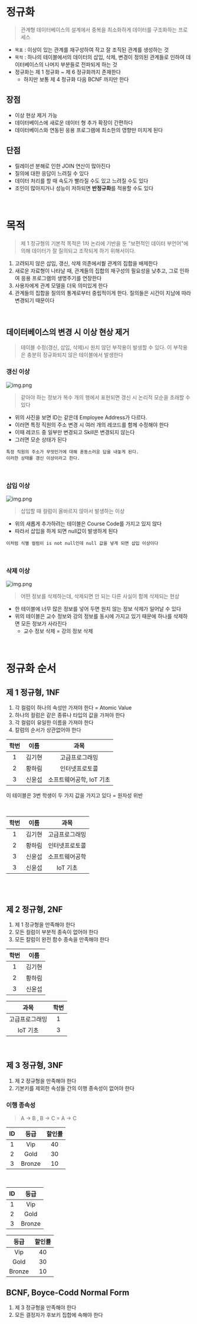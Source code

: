 # 정규화

> 관계형 데이터베이스의 설계에서 중복을 최소화하게 데이터를 구조화하는 프로세스

* `목표` : 이상이 있는 관계를 재구성하여 작고 잘 조직된 관계를 생성하는 것
* `목적` : 하나의 테이블에서의 데이터의 삽입, 삭제, 변경이 정의된 관계들로 인하여 데이터베이스의 나머지 부분들로 전파되게 하는 것
* 정규화는 제 1 정규화 ~ 제 6 정규화까지 존재한다
    * 하지만 보통 제 4 정규화 다음 BCNF 까지만 한다

## 장점

* 이상 현상 제거 가능
* 데이터베이스에 새로운 데이터 형 추가 확장이 간편하다
* 데이터베이스와 연동된 응용 프로그램에 최소한의 영향만 미치게 된다

## 단점

* 릴레이션 분해로 인한 JOIN 연산이 많아진다
* 질의에 대한 응답이 느려질 수 있다
* 데이터 처리를 할 때 속도가 빨라질 수도 있고 느려질 수도 있다
* 조인이 많아지거나 성능이 저하되면 **반정규화**를 적용할 수도 있다

<br>

# 목적

> 제 1 정규형의 기본적 목적은 1차 논리에 기반을 둔 "보편적인 데이터 부언어"에 의해
> 데이터가 잘 질의되고 조작되게 하기 위해서이다.

1. 고려되지 않은 삽입, 갱신, 삭제 의존에서붵 관계의 집합을 배제한다
2. 새로운 자료형이 나타날 때, 관계들의 집합의 재구성의 필요성을 낮추고, 그로 인하여 응용 프로그램의 생명주기를 연장한다
3. 사용자에게 관계 모델을 더욱 의미있게 한다
4. 관계들의 집합을 질의의 통계로부터 중립적이게 한다. 질의들은 시간이 지남에 따라 변경되기 때문이다

<br>

## 데이터베이스의 변경 시 이상 현상 제거

> 테이블 수정(갱신, 삽입, 삭제)시 원치 않던 부작용이 발생할 수 있다.
> 이 부작용은 충분히 정규화되지 않은 테이블에서 발생한다

### 갱신 이상

![img.png](../z-Image/img3/갱신이상.png)
> 같아야 하는 정보가 복수 개의 행에서 표현되면 갱신 시 논리적 모순을 초래할 수 있다

* 위의 사진을 보면 ID는 같은데 Employee Address가 다르다.
* 이러면 특정 직원의 주소 변경 시 여러 개의 레코드를 함께 수정해야 한다
* 이때 레코드 중 일부만 변경되고 Skill은 변경되지 않는다
* 그러면 모순 상태가 된다

```
특정 직원의 주소가 무엇인가에 대해 혼동스러운 답을 내놓게 된다.
이러한 상태를 갱신 이상이라고 한다.
```

<br>

### 삽입 이상

![img.png](../z-Image/img3/삽입이상.png)
> 삽입할 때 컬럼이 올바르지 않아서 발생하는 이상

* 위의 새롭게 추가하려는 테이블은 Course Code를 가지고 있지 않다
* 따라서 삽입을 하게 되면 null값이 발생하게 된다

```
이처럼 식별 컬럼이 is not null인데 null 값을 넣게 되면 삽입 이상이다
```

<br>

### 삭제 이상

![img.png](../z-Image/img3/삭제%20이상.png)
> 어떤 정보를 삭제하는데, 삭제되면 안 되는 다른 사실이 함께 삭제되는 현상

* 한 테이블에 너무 많은 정보를 넣어 두면 원치 않는 정보 삭제가 일어날 수 있다
* 위의 테이블은 교수 정보와 강의 정보를 동시에 가지고 있기 때문에 하나를 삭제하면 모든 정보가 사라진다
    * 교수 정보 삭제 = 강의 정보 삭제

<br>

# 정규화 순서

## 제 1 정규형, 1NF

1. 각 컬럼이 하나의 속성만 가져야 한다 = Atomic Value
2. 하나의 컬럼은 같은 종류나 타입의 값을 가져야 한다
3. 각 컬럼이 유일한 이름을 가져야 한다
4. 칼럼의 순서가 상관없어야 한다

| 학번  | 이름  |       과목        |
|:---:|:---:|:---------------:|
|  1  | 김기현 |     고급프로그래밍     |
|  2  | 황하림 |     인터넷프로토콜     |
|  3  | 신윤섭 | 소프트웨어공학, IoT 기초 |

이 테이블은 3번 학생이 두 가지 값을 가지고 있다 = 원자성 위반

<br>

| 학번 | 이름  | 과목 |
|:---:|:---:|:---------------:|
| 1 | 김기현 | 고급프로그래밍 |
| 2 | 황하림 | 인터넷프로토콜 |
| 3 | 신윤섭 | 소프트웨어공학 |
| 3 | 신윤섭 | IoT 기초 |

<br>
<br>

## 제 2 정규형, 2NF

1. 제 1 정규형을 만족해야 한다
2. 모든 컬럼이 부분적 종속이 없어야 한다
1. 모든 칼럼이 완전 함수 종속을 만족해야 한다

| 학번  | 이름  |
|:---:|:---:|
|  1  | 김기현 |
|  2  | 황하림 | 
|  3  | 신윤섭 | 

|   과목    | 학번  |
|:-------:|:---:|
| 고급프로그래밍 |  1  |
| IoT 기초  |  3  |

<br>

## 제 3 정규형, 3NF

1. 제 2 정규형을 만족해야 한다
2. 기본키를 제외한 속성들 간의 이행 종속성이 없어야 한다

### 이행 종속성

> A -> B , B -> C = A -> C

| ID  |   등급   | 할인률 |
|:---:|:------:|:---:|
|  1  |  Vip   | 40  |
|  2  |  Gold  | 30  |
|  3  | Bronze | 10  |

<br>

| ID  |   등급   |
|:---:|:------:|
|  1  |  Vip   |
|  2  |  Gold  | 
|  3  | Bronze | 

|   등급   | 할인률 |
|:------:|:---:|
|  Vip   | 40  |
|  Gold  | 30  |
| Bronze | 10  |

## BCNF, Boyce-Codd Normal Form

1. 제 3 정규형을 만족해야 한다
2. 모든 결정자가 후보키 집합에 속해야 한다

